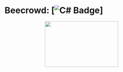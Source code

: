 # Beecrowd: [![C# Badge](https://img.shields.io/badge/C%23-239120?style=flat&logo=c%23&logoColor=white&link=https://github.com/lucasmarcuzo/Beecrowd/tree/main/Desafios%20em%20C%23)]

<p align="center">
<a href="https://www.beecrowd.com.br">
<img  width="240"  height="150"  src="https://resources.beecrowd.com.br/judge/img/5.0/logo-beecrowd.png?1635097036">
</p>

